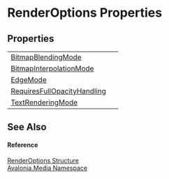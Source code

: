 # RenderOptions Properties




## Properties
<table>
<tr>
<td><a href="P_Avalonia_Media_RenderOptions_BitmapBlendingMode">BitmapBlendingMode</a></td>
<td> </td>
</tr>
<tr>
<td><a href="P_Avalonia_Media_RenderOptions_BitmapInterpolationMode">BitmapInterpolationMode</a></td>
<td> </td>
</tr>
<tr>
<td><a href="P_Avalonia_Media_RenderOptions_EdgeMode">EdgeMode</a></td>
<td> </td>
</tr>
<tr>
<td><a href="P_Avalonia_Media_RenderOptions_RequiresFullOpacityHandling">RequiresFullOpacityHandling</a></td>
<td> </td>
</tr>
<tr>
<td><a href="P_Avalonia_Media_RenderOptions_TextRenderingMode">TextRenderingMode</a></td>
<td> </td>
</tr>
</table>

## See Also


#### Reference
<a href="T_Avalonia_Media_RenderOptions">RenderOptions Structure</a>  
<a href="N_Avalonia_Media">Avalonia.Media Namespace</a>  
